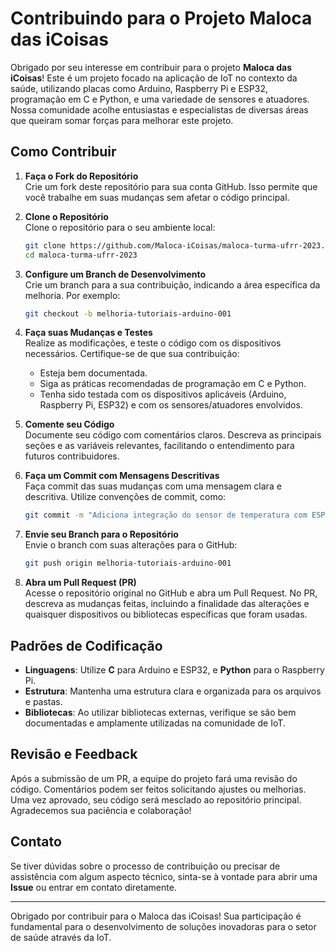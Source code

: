 # Contribuindo para o Projeto Maloca das iCoisas

Obrigado por seu interesse em contribuir para o projeto **Maloca das iCoisas**! Este é um projeto focado na aplicação de IoT no contexto da saúde, utilizando placas como Arduino, Raspberry Pi e ESP32, programação em C e Python, e uma variedade de sensores e atuadores. Nossa comunidade acolhe entusiastas e especialistas de diversas áreas que queiram somar forças para melhorar este projeto.

## Como Contribuir

1. **Faça o Fork do Repositório**  
   Crie um fork deste repositório para sua conta GitHub. Isso permite que você trabalhe em suas mudanças sem afetar o código principal.

2. **Clone o Repositório**  
   Clone o repositório para o seu ambiente local:
   ```bash
   git clone https://github.com/Maloca-iCoisas/maloca-turma-ufrr-2023.git
   cd maloca-turma-ufrr-2023
   ```

3. **Configure um Branch de Desenvolvimento**  
   Crie um branch para a sua contribuição, indicando a área específica da melhoria. Por exemplo:
   ```bash
   git checkout -b melhoria-tutoriais-arduino-001
   ```

4. **Faça suas Mudanças e Testes**  
   Realize as modificações, e teste o código com os dispositivos necessários. Certifique-se de que sua contribuição:
   - Esteja bem documentada.
   - Siga as práticas recomendadas de programação em C e Python.
   - Tenha sido testada com os dispositivos aplicáveis (Arduino, Raspberry Pi, ESP32) e com os sensores/atuadores envolvidos.

5. **Comente seu Código**  
   Documente seu código com comentários claros. Descreva as principais seções e as variáveis relevantes, facilitando o entendimento para futuros contribuidores.

6. **Faça um Commit com Mensagens Descritivas**  
   Faça commit das suas mudanças com uma mensagem clara e descritiva. Utilize convenções de commit, como:
   ```bash
   git commit -m "Adiciona integração do sensor de temperatura com ESP32"
   ```

7. **Envie seu Branch para o Repositório**  
   Envie o branch com suas alterações para o GitHub:
   ```bash
   git push origin melhoria-tutoriais-arduino-001
   ```

8. **Abra um Pull Request (PR)**  
   Acesse o repositório original no GitHub e abra um Pull Request. No PR, descreva as mudanças feitas, incluindo a finalidade das alterações e quaisquer dispositivos ou bibliotecas específicas que foram usadas.

## Padrões de Codificação

- **Linguagens**: Utilize **C** para Arduino e ESP32, e **Python** para o Raspberry Pi.
- **Estrutura**: Mantenha uma estrutura clara e organizada para os arquivos e pastas.
- **Bibliotecas**: Ao utilizar bibliotecas externas, verifique se são bem documentadas e amplamente utilizadas na comunidade de IoT.

## Revisão e Feedback

Após a submissão de um PR, a equipe do projeto fará uma revisão do código. Comentários podem ser feitos solicitando ajustes ou melhorias. Uma vez aprovado, seu código será mesclado ao repositório principal. Agradecemos sua paciência e colaboração!

## Contato

Se tiver dúvidas sobre o processo de contribuição ou precisar de assistência com algum aspecto técnico, sinta-se à vontade para abrir uma **Issue** ou entrar em contato diretamente.

---

Obrigado por contribuir para o Maloca das iCoisas! Sua participação é fundamental para o desenvolvimento de soluções inovadoras para o setor de saúde através da IoT.